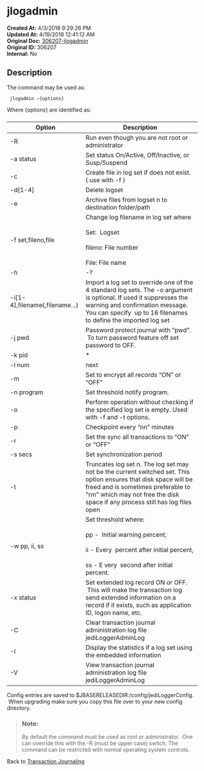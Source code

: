 # jlogadmin

**Created At:** 4/3/2018 9:29:26 PM  
**Updated At:** 4/19/2018 12:41:12 AM  
**Original Doc:** [306207-jlogadmin](https://docs.jbase.com/43995-transactional-journaling/306207-jlogadmin)  
**Original ID:** 306207  
**Internal:** No  


## Description 

The command may be used as:

```
 jlogadmin –{options}
```

Where {options} are identified as:

##### 



|  Option<br> | Description<br> |
| --- | --- |
| -R<br> | Run even though you are not root or administrator<br> |
| -a status<br> | Set status On/Active, Off/Inactive, or Susp/Suspend<br> |
| -c<br> | Create file in log set if does not exist. ( use with -f )<br> |
| -d[1-4]<br> | Delete logset<br> |
| -e<br> | Archive files from logset n to destination folder/path<br> |
| -f set,fileno,file<br> | Change log filename in log set where<br><br>Set:  Logset<br><br>fileno: File number<br><br>File: File name<br> |
| -h | -?<br> | Display help<br> |
| -i[1-4],filename{,filename...}<br> | Import a log set to override one of the 4 standard log sets. The -o argument is optional. If used it suppresses the warning and confirmation message. You can specify  up to 16 filenames to define the imported log set<br> |
| -j pwd<br> | Password protect journal with “pwd”.  To turn password feature off set password to OFF.<br> |
| -k pid | \* | ?<br> | Kill jlogdup process ‘pid’ or ‘\*’ all or ‘?’ to list.  If the sender is connected and you request for the receiver to stop it will continue to run until the sender is also stopped/killed.<br> |
| -l num | next | eldest<br> | Switch to log set where<br>   **num    =** log set number 1-4<br>   **next    =** next sequential log set<br>   **eldest =** earliest log set<br> |
| -m<br> | Set to encrypt all records “ON” or “OFF”<br> |
| -n program<br> | Set threshold notify program.<br> |
| -o<br> | Perform operation without checking if the specified log set is empty. Used with -f and -t options.<br> |
| -p<br> | Checkpoint every “nn” minutes<br> |
| -r<br> | Set the sync all transactions to “ON” or “OFF”<br> |
| -s secs<br> | Set synchronization period<br> |
| -t<br> | Truncates log set n. The log set may not be the current switched set. This option ensures that disk space will be freed and is sometimes preferable to "rm" which may not free the disk space if any process still has log files open<br> |
| -w pp, ii, ss<br> | Set threshold where:<br><br>pp -  Initial warning percent,<br><br>ii - Every  percent after initial percent,<br><br>ss - E very  second after initial percent.<br> |
| -x status<br> | Set extended log record ON or OFF.  This will make the transaction log send extended information on a record if it exists, such as application ID, logon name, etc.<br> |
| -C<br> | Clear transaction journal administration log file jediLoggerAdminLog<br> |
| -I<br> | Display the statistics if a log set using the embedded information<br> |
| -V<br> | View transaction journal administration log file jediLoggerAdminLog<br> |




Config entries are saved to $JBASERELEASEDIR:/config/jediLoggerConfig.  When upgrading make sure you copy this file over to your new config directory.




> ### Note:
> 
> By default the command must be used as root or administrator.  One can override this with the -R (must be upper case) switch. The command can be restricted with normal operating system controls.






Back to [Transaction Journaling](./../introduction-to-transaction-journaling)
